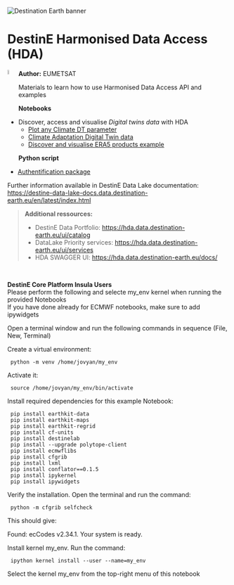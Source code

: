 <img src="../img/DestinE-banner.jpg"
     alt="Destination Earth banner"
/>

# DestinE Harmonised Data Access (HDA)

<img style="float:left; width:5%" src="../img/EUMETSAT-icon.png"/> **Author:** EUMETSAT 
<br>

Materials to learn how to use Harmonised Data Access API and examples 

**Notebooks**
- Discover, access and visualise *Digital twins data* with HDA
  - [Plot any Climate DT parameter](https://github.com/destination-earth/DestinE-DataLake-Lab/blob/main/HDA/ClimateDT-ParameterPlotter.ipynb)
  - [Climate Adaptation Digital Twin data](https://github.com/destination-earth/DestinE-DataLake-Lab/blob/main/HDA/DEDL-HDA-EO.ECMWF.DAT.DT_CLIMATE.ipynb)
  - [Discover and visualise ERA5 products example](https://github.com/destination-earth/DestinE-DataLake-Lab/blob/main/HDA/DEDL-HDA-EO.ECMWF.DAT.REANALYSIS_ERA5_SINGLE_LEVELS.ipynb)

**Python script**
- [Authentification package](https://github.com/destination-earth/DestinE-DataLake-Lab/blob/main/HDA/dedl_authentication.py)

Further information available in DestinE Data Lake documentation: https://destine-data-lake-docs.data.destination-earth.eu/en/latest/index.html


>**Additional ressources:**
>- DestinE Data Portfolio: https://hda.data.destination-earth.eu/ui/catalog
>- DataLake Priority services: https://hda.data.destination-earth.eu/ui/services 
>- HDA SWAGGER UI: https://hda.data.destination-earth.eu/docs/

<br>

**DestinE Core Platform Insula Users**
<br>
Please perform the following and selecte my_env kernel when running the provided Notebooks<br>
If you have done already for ECMWF notebooks, make sure to add ipywidgets

Open a terminal window and run the following commands in sequence (File, New, Terminal)

Create a virtual environment: 
     
     python -m venv /home/jovyan/my_env

Activate it: 
     
     source /home/jovyan/my_env/bin/activate

Install required dependencies for this example Notebook:

     pip install earthkit-data
     pip install earthkit-maps
     pip install earthkit-regrid  
     pip install cf-units
     pip install destinelab
     pip install --upgrade polytope-client
     pip install ecmwflibs
     pip install cfgrib
     pip install lxml
     pip install conflator==0.1.5
     pip install ipykernel
     pip install ipywidgets

Verify the installation. Open the terminal and run the command:
     
     python -m cfgrib selfcheck

This should give:

Found: ecCodes v2.34.1.
Your system is ready.

Install kernel my_env. Run the command:

     ipython kernel install --user --name=my_env

Select the kernel my_env from the top-right menu of this notebook
